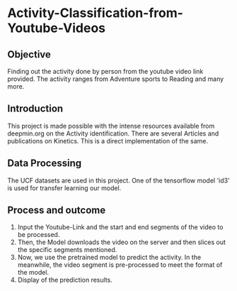 # Activity-Classification-from-Youtube-Videos


## Objective
  Finding out the activity done by person from the youtube video link provided. The activity ranges from Adventure sports to Reading and many more.  
  
## Introduction
  This project is made possible with the intense resources available from deepmin.org on the Activity identification. There are several Articles and publications on Kinetics. This is a direct implementation of the same. 
  
## Data Processing
  The UCF datasets are used in this project. One of the tensorflow model 'id3' is used for transfer learning our model. 
  

## Process and outcome
  1. Input the Youtube-Link and the start and end segments of the video to be processed.
  2. Then, the Model downloads the video on the server and then slices out the specific segments mentioned.
  3. Now, we use the pretrained model to predict the activity. In the meanwhile, the video segment is pre-processed to meet the format of the model. 
  4. Display of the prediction results.
